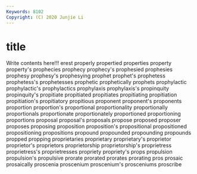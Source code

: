 ```yaml
---
Keywords: 8102
Copyright: (C) 2020 Junjie Li
---
```


# title

Write contents here!!!
erest 
properly 
propertied 
properties 
property 
property's 
prophecies 
prophecy 
prophecy's
prophesied 
prophesies 
prophesy 
prophesy's 
prophesying 
prophet 
prophet's 
prophetess 
prophetess's 
prophetesses
prophetic 
prophetically 
prophets 
prophylactic 
prophylactic's 
prophylactics 
prophylaxis 
prophylaxis's 
propinquity 
propinquity's
propitiate 
propitiated 
propitiates 
propitiating 
propitiation 
propitiation's 
propitiatory 
propitious 
proponent 
proponent's
proponents 
proportion 
proportion's 
proportional 
proportionality 
proportionally 
proportionals 
proportionate 
proportionately 
proportioned
proportioning 
proportions 
proposal 
proposal's 
proposals 
propose 
proposed 
proposer 
proposes 
proposing
proposition 
proposition's 
propositional 
propositioned 
propositioning 
propositions 
propound 
propounded 
propounding 
propounds
propped 
propping 
proprietaries 
proprietary 
proprietary's 
proprietor 
proprietor's 
proprietors 
proprietorship 
proprietorship's
proprietress 
proprietress's 
proprietresses 
propriety 
propriety's 
props 
propulsion 
propulsion's 
propulsive 
prorate
prorated 
prorates 
prorating 
pros 
prosaic 
prosaically 
proscenia 
proscenium 
proscenium's 
prosceniums
proscribe 
